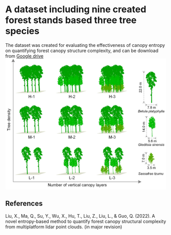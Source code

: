 # A dataset including nine created forest stands based three tree species

The dataset was created for evaluating the effectiveness of canopy entropy on quantifying forest canopy structure complexity, and can be download from [Google drive](https://drive.google.com/drive/folders/17DCvQRhsHXasLbLJsFKqqa7YoC7-LOYX?usp=sharing)
![illustration](./figures/Simulated_forest_stands.jpg)

## References
Liu, X., Ma, Q., Su, Y., Wu, X., Hu, T., Liu, Z., Liu, L., & Guo, Q. (2022). A novel entropy-based method to quantify forest canopy structural complexity from multiplatform lidar point clouds. (in major revision)

